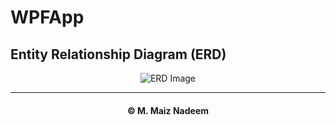 # WPFApp

## Entity Relationship Diagram (ERD)

<p align="center">
  <img src="https://github.com/MaizNadeem/WPFApp/blob/0941cffbd9838df4a59d9e02082daf9fe07066ef/Frontend%20Screenshots/ERD.png"
  alt="ERD Image" />
</p>

<hr></hr>
<h4 align="center"> © M. Maiz Nadeem </h4>